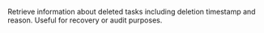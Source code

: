 Retrieve information about deleted tasks including deletion timestamp and reason. Useful for recovery or audit purposes.
